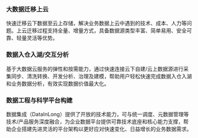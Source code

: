 ﻿### 大数据迁移上云
快速迁移云下数据至云上存储，解决业务数据上云中遇到的技术、成本、人力等问题。上云迁移过程支持全量、增量方式，具备数据源类型丰富、简单易用、安全可靠、轻量灵活等优势。

### 数据入仓入湖/交互分析
基于大数据云服务的弹性和按需能力，通过快速连接云下自建/云上数据源进行采集同步、清洗转换、开发分析、治理及建模，帮助用户轻松快速完成数据入仓入湖和业务数据分析，有效实现数据价值最大化。

### 数据工程与科学平台构建
数据集成（DataInLong）提供了开放的技术能力，可与统一调度、元数据管理等技术/产品服务深度融合，为企业数据平台提供可靠技术底座和核心能力支撑，帮助企业搭建先进灵活的平台架构以更好应对快速变化、日益增长的业务数据需求。
